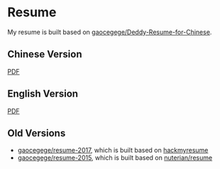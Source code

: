# Resume

My resume is built based on [gaocegege/Deddy-Resume-for-Chinese](https://github.com/gaocegege/Deedy-Resume-for-Chinese).

## Chinese Version

[PDF](http://gaocegege.com/resume/resume.pdf)

## English Version

[PDF](http://gaocegege.com/resume/resume-cn.pdf)

## Old Versions

* [gaocegege/resume-2017](https://github.com/gaocegege/resume-2017), which is built based on [hackmyresume](https://github.com/hacksalot/HackMyResume)
* [gaocegege/resume-2015](https://github.com/gaocegege/resume-2015), which is built based on [nuterian/resume](https://github.com/nuterian/resume)

